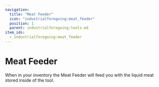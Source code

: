 ```yaml
---
navigation:
  title: "Meat Feeder"
  icon: "industrialforegoing:meat_feeder"
  position: 1
  parent: industrialforegoing:tools.md
item_ids:
  - industrialforegoing:meat_feeder
---
```


# Meat Feeder

When in your inventory the Meat Feeder will feed you with the liquid meat stored inside of the tool.



<Recipe id="industrialforegoing:meat_feeder" />

